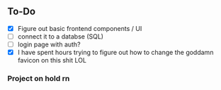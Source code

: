 ## To-Do
- [x] Figure out basic frontend components / UI
- [ ] connect it to a databse (SQL)
- [ ] login page with auth?
- [x] I have spent hours trying to figure out how to change the goddamn favicon on this shit LOL
### Project on hold rn
